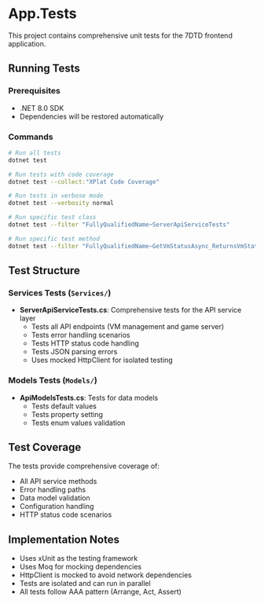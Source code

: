 # App.Tests

This project contains comprehensive unit tests for the 7DTD frontend application.

## Running Tests

### Prerequisites
- .NET 8.0 SDK
- Dependencies will be restored automatically

### Commands

```bash
# Run all tests
dotnet test

# Run tests with code coverage
dotnet test --collect:"XPlat Code Coverage"

# Run tests in verbose mode
dotnet test --verbosity normal

# Run specific test class
dotnet test --filter "FullyQualifiedName~ServerApiServiceTests"

# Run specific test method
dotnet test --filter "FullyQualifiedName~GetVmStatusAsync_ReturnsVmStatus_WhenApiCallSucceeds"
```

## Test Structure

### Services Tests (`Services/`)
- **ServerApiServiceTests.cs**: Comprehensive tests for the API service layer
  - Tests all API endpoints (VM management and game server)
  - Tests error handling scenarios
  - Tests HTTP status code handling
  - Tests JSON parsing errors
  - Uses mocked HttpClient for isolated testing

### Models Tests (`Models/`)
- **ApiModelsTests.cs**: Tests for data models
  - Tests default values
  - Tests property setting
  - Tests enum values validation

## Test Coverage

The tests provide comprehensive coverage of:
- All API service methods
- Error handling paths
- Data model validation
- Configuration handling
- HTTP status code scenarios

## Implementation Notes

- Uses xUnit as the testing framework
- Uses Moq for mocking dependencies
- HttpClient is mocked to avoid network dependencies
- Tests are isolated and can run in parallel
- All tests follow AAA pattern (Arrange, Act, Assert)